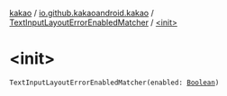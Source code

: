 [kakao](../../index.md) / [io.github.kakaoandroid.kakao](../index.md) / [TextInputLayoutErrorEnabledMatcher](index.md) / [&lt;init&gt;](./-init-.md)

# &lt;init&gt;

`TextInputLayoutErrorEnabledMatcher(enabled: `[`Boolean`](https://kotlinlang.org/api/latest/jvm/stdlib/kotlin/-boolean/index.html)`)`